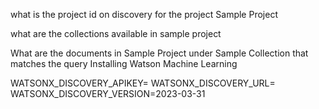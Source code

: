 what is the project id on discovery for the project Sample Project


what are the collections available in sample project



What are the documents in Sample Project under Sample Collection that matches the query Installing Watson Machine Learning




WATSONX_DISCOVERY_APIKEY=
WATSONX_DISCOVERY_URL=
WATSONX_DISCOVERY_VERSION=2023-03-31